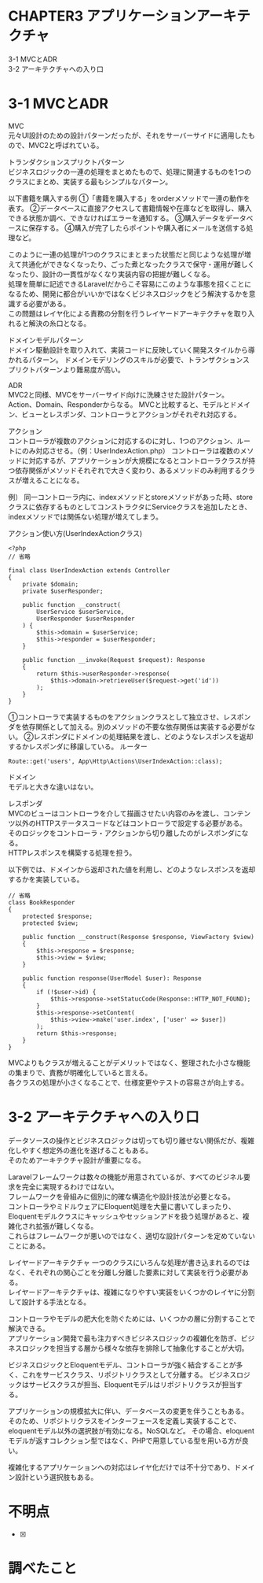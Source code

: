 # CHAPTER3 アプリケーションアーキテクチャ
3-1 MVCとADR  
3-2 アーキテクチャへの入り口

# 3-1 MVCとADR
MVC  
元々UI設計のための設計パターンだったが、それをサーバーサイドに適用したもので、MVC2と呼ばれている。

トランダクションスプリクトパターン  
ビジネスロジックの一連の処理をまとめたもので、処理に関連するものを1つのクラスにまとめ、実装する最もシンプルなパターン。

以下書籍を購入する例
①「書籍を購入する」をorderメソッドで一連の動作を表す。
②データベースに直接アクセスして書籍情報や在庫などを取得し、購入できる状態か調べ、できなければエラーを通知する。
③購入データをデータベースに保存する。
④購入が完了したらポイントや購入者にメールを送信する処理など。

このように一連の処理が1つのクラスにまとまった状態だと同じような処理が増えて共通化ができなくなったり、ごった煮となったクラスで保守・運用が難しくなったり、設計の一貫性がなくなり実装内容の把握が難しくなる。  
処理を簡単に記述できるLaravelだからこそ容易にこのような事態を招くことになるため、開発に都合がいいかではなくビジネスロジックをどう解決するかを意識する必要がある。  
この問題はレイヤ化による責務の分割を行うレイヤードアーキテクチャを取り入れると解決の糸口となる。

ドメインモデルパターン  
ドメイン駆動設計を取り入れて、実装コードに反映していく開発スタイルから導かれるパターン。
ドメインモデリングのスキルが必要で、トランザクションスプリクトパターンより難易度が高い。


ADR  
MVC2と同様、MVCをサーバーサイド向けに洗練させた設計パターン。
Action、Domain、Responderからなる。
MVCと比較すると、モデルとドメイン、ビューとレスポンダ、コントローラとアクションがそれぞれ対応する。

アクション  
コントローラが複数のアクションに対応するのに対し、1つのアクション、ルートにのみ対応させる。（例：UserIndexAction.php）
コントローラは複数のメソッドに対応するが、アプリケーションが大規模になるとコントローラクラスが持つ依存関係がメソッドそれぞれで大きく変わり、あるメソッドのみ利用するクラスが増えることになる。

例）
同一コントローラ内に、indexメソッドとstoreメソッドがあった時、storeクラスに依存するものとしてコンストラクタにServiceクラスを追加したとき、indexメソッドでは関係ない処理が増えてしまう。

アクション使い方(UserIndexActionクラス)
```
<?php
// 省略

final class UserIndexAction extends Controller
{
    private $domain;
    private $userResponder;

    public function __construct(
        UserService $userService,
        UserResponder $userResponder
    ) {
        $this->domain = $userService;
        $this->responder = $userResponder;
    }

    public function __invoke(Request $request): Response
    {
        return $this->userResponder->response(
            $this->domain->retrieveUser($request->get('id'))
        );
    }
}
```
①コントローラで実装するものをアクションクラスとして独立させ、レスポンダを依存関係として加える。別のメソッドの不要な依存関係は実装する必要がない。
②レスポンダにドメインの処理結果を渡し、どのようなレスポンスを返却するかレスポンダに移譲している。
ルーター
```
Route::get('users', App\Http\Actions\UserIndexAction::class);
```

ドメイン  
モデルと大きな違いはない。

レスポンダ  
MVCのビューはコントローラを介して描画させたい内容のみを渡し、コンテンツ以外のHTTPステータスコードなどはコントローラで設定する必要がある。  
そのロジックをコントローラ・アクションから切り離したのがレスポンダになる。  
HTTPレスポンスを構築する処理を担う。

以下例では、ドメインから返却された値を利用し、どのようなレスポンスを返却するかを実装している。
```
// 省略
class BookResponder
{
    protected $response;
    protected $view;

    public function __construct(Response $response, ViewFactory $view)
    {
        $this->response = $response;
        $this->view = $view;
    }

    public function response(UserModel $user): Response
    {
        if (!$user->id) {
            $this->response->setStatucCode(Response::HTTP_NOT_FOUND);
        }
        $this->response->setContent(
            $this->view->make('user.index', ['user' => $user])
        );
        return $this->response;
    }
}
```

MVCよりもクラスが増えることがデメリットではなく、整理された小さな機能の集まりで、責務が明確化していると言える。  
各クラスの処理が小さくなることで、仕様変更やテストの容易さが向上する。

# 3-2 アーキテクチャへの入り口
データソースの操作とビジネスロジックは切っても切り離せない関係だが、複雑化しやすく想定外の進化を遂げることもある。  
そのためアーキテクチャ設計が重要になる。

Laravelフレームワークは数々の機能が用意されているが、すべてのビジネル要求を完全に実現するわけではない。  
フレームワークを骨組みに個別に的確な構造化や設計技法が必要となる。  
コントローラやミドルウェアにEloquent処理を大量に書いてしまったり、Eloquentモデルクラスにキャッシュやセッションアドを扱う処理があると、複雑化され拡張が難しくなる。  
これらはフレームワークが悪いのではなく、適切な設計パターンを定めていないことにある。


レイヤードアーキテクチャ
一つのクラスにいろんな処理が書き込まれるのではなく、それぞれの関心ごとを分離し分離した要素に対して実装を行う必要がある。  
レイヤードアーキテクチャは、複雑になりやすい実装をいくつかのレイヤに分割して設計する手法となる。  

コントローラやモデルの肥大化を防ぐためには、いくつかの層に分割することで解決できる。  
アプリケーション開発で最も注力すべきビジネスロジックの複雑化を防ぎ、ビジネスロジックを担当する層から様々な依存を排除して抽象化することが大切。


ビジネスロジックとEloquentモデル、コントローラが強く結合することが多く、これをサービスクラス、リポジトリクラスとして分離する。
ビジネスロジックはサービスクラスが担当、Eloquentモデルはリポジトリクラスが担当する。

アプリケーションの規模拡大に伴い、データベースの変更を伴うこともある。  
そのため、リポジトリクラスをインターフェースを定義し実装することで、eloquentモデル以外の選択肢が有効になる。NoSQLなど。
その場合、eloquentモデルが返すコレクション型ではなく、PHPで用意している型を用いる方が良い。

複雑化するアプリケーションへの対応はレイヤ化だけでは不十分であり、ドメイン設計という選択肢もある。
 

# 不明点
- [x] 

# 調べたこと

